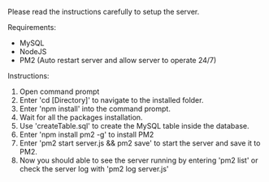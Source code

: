 Please read the instructions carefully to setup the server.

Requirements:
- MySQL
- NodeJS
- PM2 (Auto restart server and allow server to operate 24/7)

Instructions:
1. Open command prompt
2. Enter 'cd [Directory]' to navigate to the installed folder.
3. Enter 'npm install' into the command prompt.
4. Wait for all the packages installation.
5. Use 'createTable.sql' to create the MySQL table inside the database.
6. Enter 'npm install pm2 -g' to install PM2
7. Enter 'pm2 start server.js && pm2 save' to start the server and save it to PM2.
8. Now you should able to see the server running by entering 'pm2 list' or check the server log with 'pm2 log server.js'